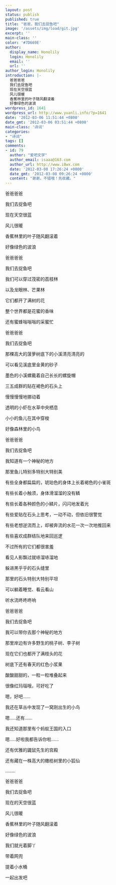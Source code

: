 ```yaml
---
layout: post
status: publish
published: true
title: "爸爸，我们去捉鱼吧"
image: '/assets/img/load/git.jpg'
excerpt: ''
main-class: ''
color: '#7D669E'
author:
  display_name: Honolily
  login: Honolily
  email: ''
  url: ''
author_login: Honolily
introduction: |-
  爸爸爸爸
  我们去捉鱼吧
  现在天空很蓝
  风儿很暖
  香蕉林里的叶子随风翻滚着
  好像绿色的波浪
wordpress_id: 1641
wordpress_url: http://www.yuanli.info/?p=1641
date: '2012-03-06 11:51:44 +0800'
date_gmt: '2012-03-06 03:51:44 +0800'
main-class: '诗词'
categories:
- "诗词"
tags: []
comments:
- id: 79
  author: "爱吧文学"
  author_email: isaaa@163.com
  author_url: http://www.i8wx.com
  date: '2012-03-08 17:26:24 +0800'
  date_gmt: '2012-03-08 09:26:24 +0800'
  content: "谢谢，不错哦！先收藏。"
---
```

爸爸爸爸

我们去捉鱼吧

现在天空很蓝

风儿很暖

香蕉林里的叶子随风翻滚着

好像绿色的波浪

爸爸爸爸

我们去捉鱼吧

我们可以穿过茂密的荔枝林

以及龙眼林、芒果林

它们都开了满树的花

整个世界都是花蜜的香味

还有蜜蜂嗡嗡嗡的采蜜忙

爸爸爸爸

我们去捉鱼吧

那棵高大的菠萝树底下的小溪清亮清亮的

可以看见溪底里金黄的砂子

墨色的小溪螺戴着自己长长的螺旋帽

三五成群的贴在褐色的石头上

慢慢慢慢地挪动着

透明的小虾在水草中央栖息

小小的鱼儿在其中穿梭

好像森林里的小鸟

爸爸爸爸

我们去捉鱼吧

我知道有一个神秘的地方

那里鱼儿特别多特别大特别美

有些全身都扁扁的，琥珀色的身体上长着褐色的小雀斑

有些长着小触须，身体滑溜溜的没有鳞

有些长着各种颜色的小鳞片，闪闪地发着光

有些爱贴在石头上思考，一动不动，但依旧很警觉

有些老想逆流而上，却被奔流的水花一次一次地推回来

有些喜欢成群结队地来回巡逻

不过所有的它们都很害羞

看见人影飘过就哧溜哧溜地

躲进黑乎乎的石头缝里

那里的石头特别大特别平坦

可以躺着睡觉、看云看山

听水流咚咚咚响

爸爸爸爸

我们去捉鱼吧

我可以带你去那个神秘的地方

那里岸边有许多野生的桃子树、李子树

现在它们也都开了满枝头的花

树底下还有春天的红色小浆果

酸酸甜甜的，一粒一粒堆叠起来

很像红玛瑙哦，可好吃了

嗯，好吧&hellip;&hellip;

我还在草丛中发现了一窝刚出生的小鸟

嗯&hellip;..还有&hellip;&hellip;

我还知道那里有个蚂蚁王国的入口

嗯&hellip;..好啦我都告诉你啦&hellip;&hellip;

还有优雅的鼹鼠先生的宫殿

还有藏在一株高大的橄榄树里的小狐仙

&hellip;&hellip;..

爸爸爸爸

我们去捉鱼吧

现在的天空很蓝

风儿很暖

香蕉林里的叶子随风翻滚着

好像绿色的波浪

我们就光着脚丫

带着网兜

提着小水桶

一起出发吧

